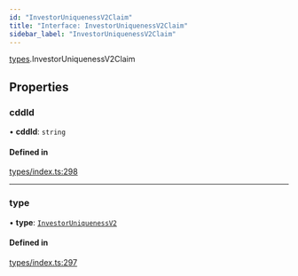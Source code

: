 ```yaml
---
id: "InvestorUniquenessV2Claim"
title: "Interface: InvestorUniquenessV2Claim"
sidebar_label: "InvestorUniquenessV2Claim"
---
```


[types](../../../modules/Types/Types.md).InvestorUniquenessV2Claim

## Properties

### cddId

• **cddId**: `string`

#### Defined in

[types/index.ts:298](https://github.com/PolymeshAssociation/polymesh-sdk/blob/95e180d2/src/types/index.ts#L298)

___

### type

• **type**: [`InvestorUniquenessV2`](../../../enums/Types/ClaimType/ClaimType.md#investoruniquenessv2)

#### Defined in

[types/index.ts:297](https://github.com/PolymeshAssociation/polymesh-sdk/blob/95e180d2/src/types/index.ts#L297)
